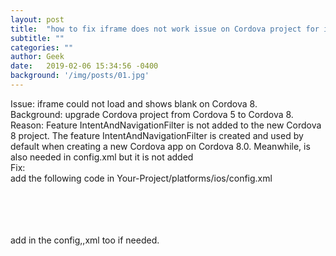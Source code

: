 ```yaml
---
layout: post
title:  "how to fix iframe does not work issue on Cordova project for iOS"
subtitle: ""
categories: ""
author: Geek
date:   2019-02-06 15:34:56 -0400
background: '/img/posts/01.jpg'
---
```

Issue: iframe could not load and shows blank on Cordova 8.
<br>
Background: upgrade Cordova project from Cordova 5 to Cordova 8.
<br>
Reason: Feature IntentAndNavigationFilter is not added to the new Cordova 8 project. The feature IntentAndNavigationFilter is created and used by default when creating a new Cordova app on Cordova 8.0. 
Meanwhile, <allow-navigation href="*"/> is also needed in config.xml but it is not added 
<br>
Fix:
<br>
add the following code in Your-Project/platforms/ios/config.xml
<br>    <feature name="IntentAndNavigationFilter">
<br>        <param name="ios-package" value="CDVIntentAndNavigationFilter"/>
<br>        <param name="onload" value="true"/>
<br>    </feature>
    
 <br>   
 add <allow-navigation href="*"/> in the config,,xml too if needed.


